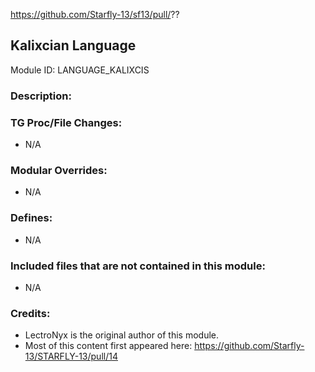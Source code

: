 https://github.com/Starfly-13/sf13/pull/??

## Kalixcian Language

Module ID: LANGUAGE_KALIXCIS

### Description:

<!-- Here, try to describe what your PR does, what features it provides and any other directly useful information. -->

### TG Proc/File Changes:

- N/A
<!-- If you edited any core procs, you should list them here. You should specify the files and procs you changed.
E.g:
- `code/modules/mob/living.dm`: `proc/overriden_proc`, `var/overriden_var`
-->

### Modular Overrides:

- N/A
<!-- If you added a new modular override (file or code-wise) for your module, you should list it here. Code files should specify what procs they changed, in case of multiple modules using the same file.
E.g:
- `modular_starfly/master_files/sound/my_cool_sound.ogg`
- `modular_starfly/master_files/code/my_modular_override.dm`: `proc/overriden_proc`, `var/overriden_var`
-->

### Defines:

- N/A
<!-- If you needed to add any defines, mention the files you added those defines in, along with the name of the defines. -->

### Included files that are not contained in this module:

- N/A
<!-- Likewise, be it a non-modular file or a modular one that's not contained within the folder belonging to this specific module, it should be mentioned here. Good examples are icons or sounds that are used between multiple modules, or other such edge-cases. -->

### Credits:

- LectroNyx is the original author of this module.
- Most of this content first appeared here: https://github.com/Starfly-13/STARFLY-13/pull/14
